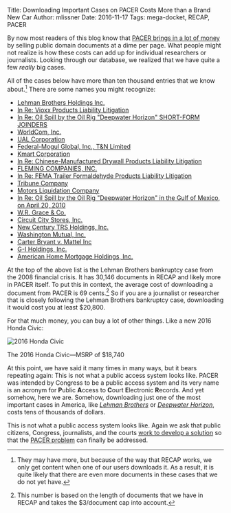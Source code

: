 Title: Downloading Important Cases on PACER Costs More than a Brand New Car
Author: mlissner
Date: 2016-11-17
Tags: mega-docket, RECAP, PACER


By now most readers of this blog know that [PACER brings in a lot of money][revenue] by selling public domain documents at a dime per page. What people might not realize is how these costs can add up for individual researchers or journalists. Looking through our database, we realized that we have quite a few *really* big cases. 

All of the cases below have more than ten thousand entries that we know about.[^1] There are some names you might recognize:

 - [Lehman Brothers Holdings Inc.][4326736]
 - [In Re: Vioxx Products Liability Litigation][4270961]
 - [In Re: Oil Spill by the Oil Rig "Deepwater Horizon" SHORT-FORM JOINDERS][4269671]
 - [WorldCom, Inc.][4522166]
 - [UAL Corporation][4250538]
 - [Federal-Mogul Global, Inc., T&N Limited][1745095]
 - [Kmart Corporation][4250534]
 - [In Re: Chinese-Manufactured Drywall Products Liability Litigation][4510502]
 - [FLEMING COMPANIES, INC.][4216094]
 - [In Re: FEMA Trailer Formaldehyde Products Liability Litigation][4269221]
 - [Tribune Company][4499201]
 - [Motors Liquidation Company][4327513]
 - [In Re: Oil Spill by the Oil Rig "Deepwater Horizon" in the Gulf of Mexico, on April 20, 2010][4510515]
 - [W.R. Grace & Co.][4216072]
 - [Circuit City Stores, Inc.][4403249]
 - [New Century TRS Holdings, Inc.][4499197]
 - [Washington Mutual, Inc.][4215192]
 - [Carter Bryant v. Mattel Inc][4143083]
 - [G-I Holdings, Inc.][4517275]
 - [American Home Mortgage Holdings, Inc.][4499194]
 
At the top of the above list is the Lehman Brothers bankruptcy case from the 2008 financial crisis. It has 30,146 documents in RECAP and likely more in PACER itself. To put this in context, the average cost of downloading a document from PACER is 69 cents.[^2] So if you are a journalist or researcher that is closely following the Lehman Brothers bankruptcy case, downloading it would cost you at least $20,800. 
 
For that much money, you can buy a lot of other things. Like a new 2016 Honda Civic:

<div class="left-image">
    <img src="{filename}/images/2016-Honda-Civic.jpg"
         alt="2016 Honda Civic"
         class="img-responsive border"/>
     <p class="caption">The 2016 Honda Civic&mdash;MSRP of $18,740</p>
</div>
<div class="clearfix"></div>

At this point, we have said it many times in many ways, but it bears repeating again: This is not what a public access system looks like. PACER was intended by Congress to be a public access system and its very name is an acronym for **P**ublic **A**ccess to **C**ourt **E**lectronic **R**ecords. And yet somehow, here we are. Somehow, downloading just one of the most important cases in America, like *[Lehman Brothers][4326736]* or *[Deepwater Horizon][4510515]*, costs tens of thousands of dollars.
 
This is not what a public access system looks like. Again we ask that public citizens, Congress, journalists, and the courts [work to develop a solution][what-to-do] so that the [PACER problem][problem] can finally be addressed.


[^1]: They may have more, but because of the way that RECAP works, we only get content when one of our users downloads it. As a result, it is quite likely that there are even more documents in these cases that we do not yet have.

[^2]: This number is based on the length of documents that we have in RECAP and takes the $3/document cap into account.

[what-to-do]: {filename}/what-should-be-done-about-the-pacer-problem.md
[revenue]: {filename}/pacer-revenue.md
[problem]: {filename}/what-is-the-pacer-problem.md
[4326736]: https://www.courtlistener.com/docket/4326736/lehman-brothers-holdings-inc/
[4270961]: https://www.courtlistener.com/docket/4270961/in-re-vioxx-products-liability-litigation/
[4269671]: https://www.courtlistener.com/docket/4269671/in-re-oil-spill-by-the-oil-rig-deepwater-horizon-short-form-joinders/
[4522166]: https://www.courtlistener.com/docket/4522166/worldcom-inc/
[4250538]: https://www.courtlistener.com/docket/4250538/ual-corporation/
[1745095]: https://www.courtlistener.com/docket/1745095/federal-mogul-global-inc-tn-limited/
[4250534]: https://www.courtlistener.com/docket/4250534/kmart-corporation/
[4510502]: https://www.courtlistener.com/docket/4510502/in-re-chinese-manufactured-drywall-products-liability-litigation/
[4216094]: https://www.courtlistener.com/docket/4216094/fleming-companies-inc/
[4517584]: https://www.courtlistener.com/docket/4517584/v/
[4269221]: https://www.courtlistener.com/docket/4269221/in-re-fema-trailer-formaldehyde-products-liability-litigation/
[4499201]: https://www.courtlistener.com/docket/4499201/tribune-company/
[4327513]: https://www.courtlistener.com/docket/4327513/motors-liquidation-company/
[4510515]: https://www.courtlistener.com/docket/4510515/in-re-oil-spill-by-the-oil-rig-deepwater-horizon-in-the-gulf-of-mexico/
[4216072]: https://www.courtlistener.com/docket/4216072/wr-grace-co/
[4403249]: https://www.courtlistener.com/docket/4403249/circuit-city-stores-inc/
[4499197]: https://www.courtlistener.com/docket/4499197/new-century-trs-holdings-inc/
[4215192]: https://www.courtlistener.com/docket/4215192/washington-mutual-inc/
[4143083]: https://www.courtlistener.com/docket/4143083/carter-bryant-v-mattel-inc/
[4517275]: https://www.courtlistener.com/docket/4517275/g-i-holdings-inc/
[4368569]: https://www.courtlistener.com/docket/4368569/in-re/
[4499194]: https://www.courtlistener.com/docket/4499194/american-home-mortgage-holdings-inc/
